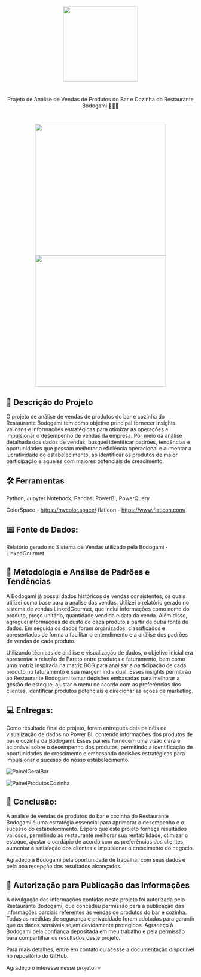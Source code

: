 <h1 align="center"><img src="https://www.bodogami.com.br/wp-content/uploads/2021/12/logo_1000x500-768x384.png" width="200">
<h1></h1>
<p align="center"> Projeto de Análise de Vendas de Produtos do Bar e Cozinha do Restaurante Bodogami 🎲🎲🎲
</h1>
<a name="project-description"></a>

<h1 align="center"><img src="https://github.com/RenataFukuda/RenataFukuda/assets/106774188/ecd2cef6-8e1c-4bbc-8d9b-3bdafbbbfe75" width="350"><img src="https://github.com/RenataFukuda/RenataFukuda/assets/106774188/8bae5d2e-d077-4177-9591-11c690c1ff8e" width="350">

## 📝 Descrição do Projeto
O projeto de análise de vendas de produtos do bar e cozinha do Restaurante Bodogami tem como objetivo principal fornecer insights valiosos e informações estratégicas para otimizar as operações e impulsionar o desempenho de vendas da empresa. Por meio da análise detalhada dos dados de vendas, busquei identificar padrões, tendências e oportunidades que possam melhorar a eficiência operacional e aumentar a lucratividade do estabelecimento, ao identificar os produtos de maior participação e aqueles com maiores potenciais de crescimento.

## 🛠 Ferramentas
Python, Jupyter Notebook, Pandas, PowerBI, PowerQuery

ColorSpace - https://mycolor.space/
flaticon - https://www.flaticon.com/

## ⌨️ Fonte de Dados:
Relatório gerado no Sistema de Vendas utilizado pela Bodogami - LinkedGourmet

## 📌 Metodologia e Análise de Padrões e Tendências
A Bodogami já possui dados históricos de vendas consistentes, os quais utilizei como base para a análise das vendas. Utilizei o relatório gerado no sistema de vendas LinkedGourmet, que inclui informações como nome do produto, preço unitário, quantidade vendida e data da venda. Além disso, agreguei informações de custo de cada produto a partir de outra fonte de dados. Em seguida os dados foram organizados, classificados e apresentados  de forma a facilitar o entendimento e a análise dos padrões de vendas de cada produto.

Utilizando técnicas de análise e visualização de dados, o objetivo inicial era apresentar a relação de Pareto entre produtos e faturamento, bem como uma matriz inspirada na matriz BCG para analisar a participação de cada produto no faturamento e sua margem individual. Esses insights permitirão ao Restaurante Bodogami tomar decisões embasadas para melhorar a gestão de estoque, ajustar o menu de acordo com as preferências dos clientes, identificar produtos potenciais e direcionar as ações de marketing.

##  💻 Entregas:
Como resultado final do projeto, foram entregues dois painéis de visualização de dados no Power BI, contendo informações dos produtos de bar e cozinha da Bodogami. Esses painéis fornecem uma visão clara e acionável sobre o desempenho dos produtos, permitindo a identificação de oportunidades de crescimento e embasando decisões estratégicas para impulsionar o sucesso do nosso estabelecimento.

![PainelGeralBar](https://github.com/RenataFukuda/RenataFukuda/assets/106774188/b0288a82-118d-4926-a42f-02fa39f36a54)

![PainelProdutosCozinha](https://github.com/RenataFukuda/RenataFukuda/assets/106774188/72a4683e-afc9-473d-abdc-6fd457e4e22f)

##  🎯 Conclusão:
A análise de vendas de produtos do bar e cozinha do Restaurante Bodogami é uma estratégia essencial para aprimorar o desempenho e o sucesso do estabelecimento. Espero que este projeto forneça resultados valiosos, permitindo ao restaurante melhorar sua rentabilidade, otimizar o estoque, ajustar o cardápio de acordo com as preferências dos clientes, aumentar a satisfação dos clientes e impulsionar o crescimento do negócio.

Agradeço à Bodogami pela oportunidade de trabalhar com seus dados e pela boa recepção dos resultados alcançados. 

## 📜 Autorização para Publicação das Informações
A divulgação das informações contidas neste projeto foi autorizada pelo Restaurante Bodogami, que concedeu permissão para a publicação das informações parciais referentes às vendas de produtos do bar e cozinha. Todas as medidas de segurança e privacidade foram adotadas para garantir que os dados sensíveis sejam devidamente protegidos. Agradeço à Bodogami pela confiança depositada em meu trabalho e pela permissão para compartilhar os resultados deste projeto.

Para mais detalhes, entre em contato ou acesse a documentação disponível no repositório do GitHub.

Agradeço o interesse nesse projeto! ⭐

